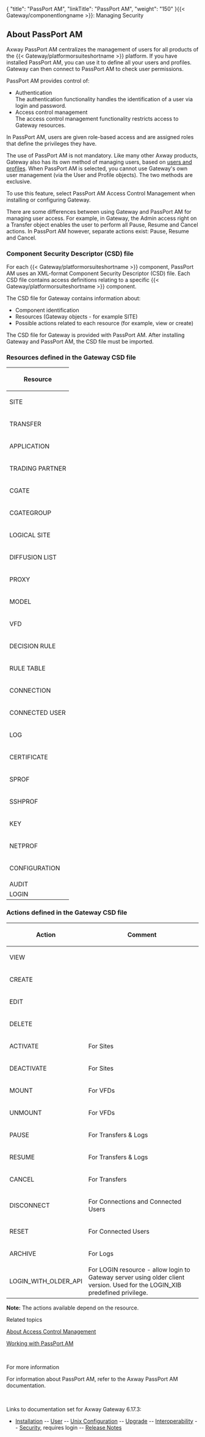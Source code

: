 {
    "title": "PassPort AM",
    "linkTitle": "PassPort AM",
    "weight": "150"
}{{< Gateway/componentlongname  >}}: Managing Security

## About PassPort AM

Axway PassPort AM centralizes the management of users for all products of the {{< Gateway/platformorsuiteshortname  >}} platform. If you have installed PassPort AM, you can use it to define all your users and profiles. Gateway can then connect to PassPort AM to check user permissions.

PassPort AM provides control of:

-   Authentication  
    The authentication functionality handles the identification of a user via login and password.
-   Access control management  
    The access control management functionality restricts access to Gateway resources.

In PassPort AM, users are given role-based access and are assigned roles that define the privileges they have.

The use of PassPort AM is not mandatory. Like many other Axway products, Gateway also has its own method of managing users, based on [users and profiles](../users_and_profiles_about). When PassPort AM is selected, you cannot use Gateway's own user management (via the User and Profile objects). The two methods are exclusive.

To use this feature, select PassPort AM Access Control Management when installing or configuring Gateway.

There are some differences between using Gateway and PassPort AM for managing user access. For example, in Gateway, the Admin access right on a Transfer object enables the user to perform all Pause, Resume and Cancel actions. In PassPort AM however, separate actions exist: Pause, Resume and Cancel.

<span id="csd_file"></span>

### Component Security Descriptor (CSD) file

For each {{< Gateway/platformorsuiteshortname  >}} component, PassPort AM uses an XML-format Component Security Descriptor (CSD) file. Each CSD file contains access definitions relating to a specific {{< Gateway/platformorsuiteshortname  >}} component.

The CSD file for Gateway contains information about:

-   Component identification
-   Resources (Gateway objects - for example SITE)
-   Possible actions related to each resource (for example, view or create)

The CSD file for Gateway is provided with PassPort AM. After installing Gateway and PassPort AM, the CSD file must be imported.

<span id="resources"></span>

### Resources defined in the Gateway CSD file

<table>
   <thead>
      <tr>
<th class="HeadD-Column1-Header1"><p>Resource</p>         </th>
      </tr>
   </thead>
   <tbody>
      <tr>
         <td><p>SITE</p>         </td>
      </tr>
      <tr>
         <td><p>TRANSFER</p>         </td>
      </tr>
      <tr>
         <td><p>APPLICATION</p>         </td>
      </tr>
      <tr>
         <td><p>TRADING PARTNER</p>         </td>
      </tr>
      <tr>
         <td><p>CGATE</p>         </td>
      </tr>
      <tr>
         <td><p>CGATEGROUP</p>         </td>
      </tr>
      <tr>
         <td><p>LOGICAL SITE</p>         </td>
      </tr>
      <tr>
         <td><p>DIFFUSION LIST</p>         </td>
      </tr>
      <tr>
         <td><p>PROXY</p>         </td>
      </tr>
      <tr>
         <td><p>MODEL</p>         </td>
      </tr>
      <tr>
         <td><p>VFD</p>         </td>
      </tr>
      <tr>
         <td><p>DECISION RULE</p>         </td>
      </tr>
      <tr>
         <td><p>RULE TABLE</p>         </td>
      </tr>
      <tr>
         <td><p>CONNECTION</p>         </td>
      </tr>
      <tr>
         <td><p>CONNECTED USER</p>         </td>
      </tr>
      <tr>
         <td><p>LOG</p>         </td>
      </tr>
      <tr>
         <td><p>CERTIFICATE</p>         </td>
      </tr>
      <tr>
         <td><p>SPROF</p>         </td>
      </tr>
      <tr>
         <td><p>SSHPROF</p>         </td>
      </tr>
      <tr>
         <td><p>KEY</p>         </td>
      </tr>
      <tr>
         <td><p>NETPROF</p>         </td>
      </tr>
      <tr>
         <td><p>CONFIGURATION</p>         </td>
      </tr>
      <tr>
         <td>AUDIT         </td>
      </tr>
      <tr>
         <td>LOGIN         </td>
      </tr>
   </tbody>
</table>

<span id="actions"></span>

### Actions defined in the Gateway CSD file

<table>
         
         
         
   
   <thead>
      <tr>
<th class="HeadE-Column1-Header1"><p>Action</p>         </th>
<th class="HeadD-Column1-Header1"><p>Comment</p>         </th>
      </tr>
   </thead>
   <tbody>
      <tr>
         <td><p>VIEW</p>         </td>
         <td><p> </p>         </td>
      </tr>
      <tr>
         <td><p>CREATE</p>         </td>
         <td><p> </p>         </td>
      </tr>
      <tr>
         <td><p>EDIT</p>         </td>
         <td><p> </p>         </td>
      </tr>
      <tr>
         <td><p>DELETE</p>         </td>
         <td><p> </p>         </td>
      </tr>
      <tr>
         <td><p>ACTIVATE</p>         </td>
         <td><p>For Sites</p>         </td>
      </tr>
      <tr>
         <td><p>DEACTIVATE</p>         </td>
         <td><p>For Sites</p>         </td>
      </tr>
      <tr>
         <td><p>MOUNT</p>         </td>
         <td><p>For VFDs</p>         </td>
      </tr>
      <tr>
         <td><p>UNMOUNT</p>         </td>
         <td><p>For VFDs</p>         </td>
      </tr>
      <tr>
         <td><p>PAUSE</p>         </td>
         <td><p>For Transfers &amp; Logs</p>         </td>
      </tr>
      <tr>
         <td><p>RESUME</p>         </td>
         <td><p>For Transfers &amp; Logs</p>         </td>
      </tr>
      <tr>
         <td><p>CANCEL</p>         </td>
         <td><p>For Transfers</p>         </td>
      </tr>
      <tr>
         <td><p>DISCONNECT</p>         </td>
         <td><p>For Connections and Connected Users</p>         </td>
      </tr>
      <tr>
         <td><p>RESET</p>         </td>
         <td><p>For Connected Users</p>         </td>
      </tr>
      <tr>
         <td><p>ARCHIVE</p>         </td>
         <td><p>For Logs</p>         </td>
      </tr>
      <tr>
         <td>LOGIN_WITH_OLDER_API         </td>
         <td>For LOGIN resource - allow login to Gateway server using older client version. Used for the LOGIN_XIB predefined privilege.         </td>
      </tr>
   </tbody>
</table>

**Note:** The actions available depend on the resource.

Related topics

[About Access Control Management](../)

[Working with PassPort AM](passport_am_working_with)

 

For more information

For information about PassPort AM, refer to the Axway PassPort AM documentation.

 

Links to documentation set for Axway Gateway <span class="mc-variable axway_variables.Release_Number variable">6.17.3</span>:

-   [Installation](/bundle/Gateway_6173_InstallationGuide_allOS_en_HTML5/page/Content/start_page.htm) -- [User](/bundle/Gateway_6173_UsersGuide_allOS_en_HTML5/page/Content/start_page.htm) -- [Unix Configuration](/bundle/Gateway_6173_ConfigurationGuide_UNIX_en_HTML5/page/Content/start_page.htm) -- [Upgrade](/bundle/Gateway_6173_UpgradeGuide_allOS_en_HTML5/page/Content/start_page.htm) -- [Interoperability](/bundle/Gateway_6173_InteroperabilityGuide_allOS_en_HTML5/page/Content/start_page.htm) -- [Security](/bundle/Gateway_6173_SecurityGuide_allOS_en_HTML5/page/Content/start_page.htm), requires login -- [Release Notes](/bundle/Gateway_6173_ReleaseNotes_allOS_en_HTML5/page/Content/Gateway_ReleaseNotes_allOS_en.htm)
